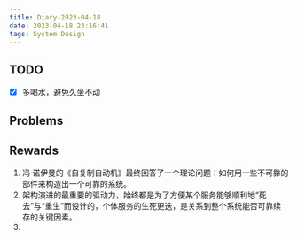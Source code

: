 ```yaml
---
title: Diary-2023-04-18
date: 2023-04-18 23:16:41
tags: System Design
---
```


## TODO
- [x] 多喝水，避免久坐不动

## Problems

## Rewards
1. 冯·诺伊曼的《自复制自动机》最终回答了一个理论问题：如何用一些不可靠的部件来构造出一个可靠的系统。
2. 架构演进的最重要的驱动力，始终都是为了方便某个服务能够顺利地“死去”与“重生”而设计的，个体服务的生死更迭，是关系到整个系统能否可靠续存的关键因素。
3. 
